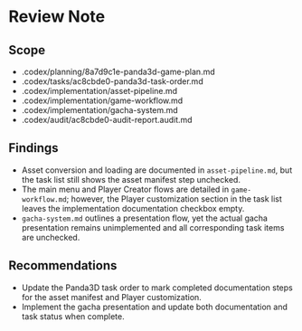 # Review Note

## Scope
- .codex/planning/8a7d9c1e-panda3d-game-plan.md
- .codex/tasks/ac8cbde0-panda3d-task-order.md
- .codex/implementation/asset-pipeline.md
- .codex/implementation/game-workflow.md
- .codex/implementation/gacha-system.md
- .codex/audit/ac8cbde0-audit-report.audit.md

## Findings
- Asset conversion and loading are documented in `asset-pipeline.md`, but the task list still shows the asset manifest step unchecked.
- The main menu and Player Creator flows are detailed in `game-workflow.md`; however, the Player customization section in the task list leaves the implementation documentation checkbox empty.
- `gacha-system.md` outlines a presentation flow, yet the actual gacha presentation remains unimplemented and all corresponding task items are unchecked.

## Recommendations
- Update the Panda3D task order to mark completed documentation steps for the asset manifest and Player customization.
- Implement the gacha presentation and update both documentation and task status when complete.
